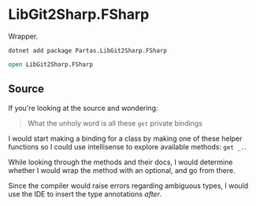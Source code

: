 # LibGit2Sharp.FSharp

Wrapper.

```ansi
dotnet add package Partas.LibGit2Sharp.FSharp
```

```fsharp
open LibGit2Sharp.FSharp
```

## Source

If you're looking at the source and wondering:

> What the unholy word is all these `get` private bindings

I would start making a binding for a class by making one of these helper functions so I could use intellisense to explore available methods: `get _.`.

While looking through the methods and their docs, I would determine whether I would wrap the method with an optional, and go from there.

Since the compiler would raise errors regarding ambiguous types, I would use the IDE to insert the type annotations *after*.
